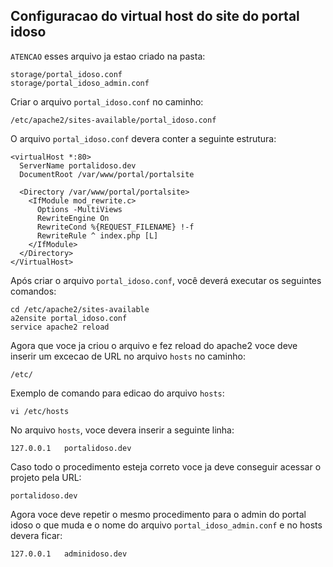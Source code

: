 ## Configuracao do virtual host do site do portal idoso

`ATENCAO` esses arquivo ja estao criado na pasta:

	storage/portal_idoso.conf
	storage/portal_idoso_admin.conf

Criar o arquivo `portal_idoso.conf` no caminho:

    /etc/apache2/sites-available/portal_idoso.conf

O arquivo `portal_idoso.conf` devera conter a seguinte estrutura:

```
<virtualHost *:80>
  ServerName portalidoso.dev
  DocumentRoot /var/www/portal/portalsite

  <Directory /var/www/portal/portalsite>
    <IfModule mod_rewrite.c>
      Options -MultiViews
      RewriteEngine On
      RewriteCond %{REQUEST_FILENAME} !-f
      RewriteRule ^ index.php [L]
    </IfModule>
  </Directory>
</VirtualHost>
```

Após criar o arquivo `portal_idoso.conf`, você deverá executar os seguintes comandos:
	
	cd /etc/apache2/sites-available
    a2ensite portal_idoso.conf
    service apache2 reload

Agora que voce ja criou o arquivo e fez reload do apache2 voce deve inserir um excecao de URL no arquivo `hosts` no caminho:

	/etc/

Exemplo de comando para edicao do arquivo `hosts`:
	
	vi /etc/hosts

No arquivo `hosts`, voce devera inserir a seguinte linha:

	127.0.0.1   portalidoso.dev

Caso todo o procedimento esteja correto voce ja deve conseguir acessar o projeto pela URL:

	portalidoso.dev

Agora voce deve repetir o mesmo procedimento para o admin do portal idoso o que muda e o nome do arquivo `portal_idoso_admin.conf` e no hosts devera ficar:

	127.0.0.1   adminidoso.dev